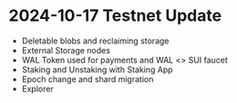 # 2024-10-17 Testnet Update
<!-- TODO write this section -->

* Deletable blobs and reclaiming storage
* External Storage nodes
* WAL Token used for payments and WAL <> SUI faucet
* Staking and Unstaking with Staking App
* Epoch change and shard migration
* Explorer
